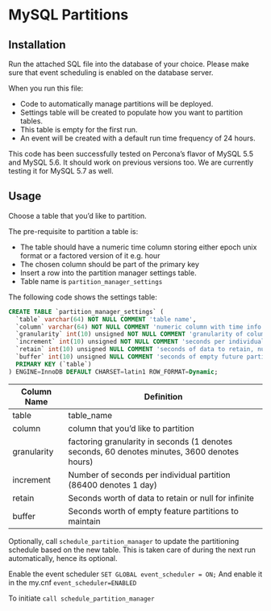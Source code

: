 MySQL Partitions
=======================


Installation
------------

Run the attached SQL file into the database of your choice. Please make sure that event scheduling is enabled on the database server.

When you run this file: 

* Code to automatically manage partitions will be deployed.
* Settings table will be created to populate how you want to partition tables. 
* This table is empty for the first run.
* An event will be created with a default run time frequency of 24 hours.

This code has been successfully tested on Percona’s flavor of MySQL 5.5 and MySQL 5.6. It should work on previous versions too. We are currently testing it for MySQL 5.7 as well.

Usage
------------------

Choose a table that you’d like to partition.

The pre-requisite to partition a table is:

* The table should have a numeric time column storing either epoch unix format or a factored version of it e.g. hour
* The chosen column should be part of the primary key
* Insert a row into the partition manager settings table. 
* Table name is `partition_manager_settings`

The following code shows the settings table:

```sql
CREATE TABLE `partition_manager_settings` (
  `table` varchar(64) NOT NULL COMMENT 'table name',
  `column` varchar(64) NOT NULL COMMENT 'numeric column with time info',
  `granularity` int(10) unsigned NOT NULL COMMENT 'granularity of column, i.e. 1=seconds, 60=minutes...',
  `increment` int(10) unsigned NOT NULL COMMENT 'seconds per individual partition',
  `retain` int(10) unsigned NULL COMMENT 'seconds of data to retain, null for infinite',
  `buffer` int(10) unsigned NULL COMMENT 'seconds of empty future partitions to create',
  PRIMARY KEY (`table`)
) ENGINE=InnoDB DEFAULT CHARSET=latin1 ROW_FORMAT=Dynamic;
```

Column Name | Definition
----------- | ----------
table       | table_name
column      | column that you’d like to partition
granularity | factoring granularity in seconds (1 denotes seconds, 60 denotes minutes, 3600 denotes hours)
increment   | Number of seconds per individual partition (86400 denotes 1 day)
retain      | Seconds worth of data to retain or null for infinite
buffer      | Seconds worth of empty feature partitions to maintain

Optionally, call `schedule_partition_manager` to update the partitioning schedule based on the new table. This is taken care of during the next run automatically, hence its optional.

Enable the event scheduler 
``SET GLOBAL event_scheduler = ON;``
And enable it in the my.cnf 
``event_scheduler=ENABLED``

To initiate
``call schedule_partition_manager``



